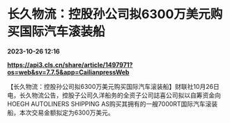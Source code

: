 # 长久物流：控股孙公司拟6300万美元购买国际汽车滚装船

**2023-10-26 12:16**

**https://api3.cls.cn/share/article/1497971?os=web&sv=7.7.5&app=CailianpressWeb**

【长久物流：控股孙公司拟6300万美元购买国际汽车滚装船】财联社10月26日电，长久物流公告，控股子公司久洋船务的全资子公司誌喜公司拟以自筹资金向HOEGH AUTOLINERS SHIPPING AS购买其拥有的一艘7000RT国际汽车滚装船，本次交易金额拟定为6300万美元。